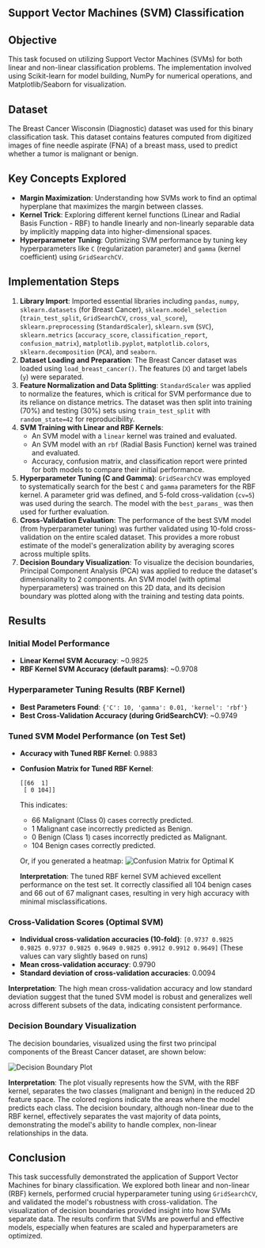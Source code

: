 ## Support Vector Machines (SVM) Classification

## Objective
This task focused on utilizing Support Vector Machines (SVMs) for both linear and non-linear classification problems. The implementation involved using Scikit-learn for model building, NumPy for numerical operations, and Matplotlib/Seaborn for visualization.

## Dataset
The Breast Cancer Wisconsin (Diagnostic) dataset was used for this binary classification task. This dataset contains features computed from digitized images of fine needle aspirate (FNA) of a breast mass, used to predict whether a tumor is malignant or benign.

## Key Concepts Explored
* **Margin Maximization**: Understanding how SVMs work to find an optimal hyperplane that maximizes the margin between classes.
* **Kernel Trick**: Exploring different kernel functions (Linear and Radial Basis Function - RBF) to handle linearly and non-linearly separable data by implicitly mapping data into higher-dimensional spaces.
* **Hyperparameter Tuning**: Optimizing SVM performance by tuning key hyperparameters like `C` (regularization parameter) and `gamma` (kernel coefficient) using `GridSearchCV`.

## Implementation Steps

1.  **Library Import**: Imported essential libraries including `pandas`, `numpy`, `sklearn.datasets` (for Breast Cancer), `sklearn.model_selection` (`train_test_split`, `GridSearchCV`, `cross_val_score`), `sklearn.preprocessing` (`StandardScaler`), `sklearn.svm` (`SVC`), `sklearn.metrics` (`accuracy_score`, `classification_report`, `confusion_matrix`), `matplotlib.pyplot`, `matplotlib.colors`, `sklearn.decomposition` (`PCA`), and `seaborn`.
2.  **Dataset Loading and Preparation**: The Breast Cancer dataset was loaded using `load_breast_cancer()`. The features (`X`) and target labels (`y`) were separated.
3.  **Feature Normalization and Data Splitting**: `StandardScaler` was applied to normalize the features, which is critical for SVM performance due to its reliance on distance metrics. The dataset was then split into training (70%) and testing (30%) sets using `train_test_split` with `random_state=42` for reproducibility.
4.  **SVM Training with Linear and RBF Kernels**:
    * An SVM model with a `linear` kernel was trained and evaluated.
    * An SVM model with an `rbf` (Radial Basis Function) kernel was trained and evaluated.
    * Accuracy, confusion matrix, and classification report were printed for both models to compare their initial performance.
5.  **Hyperparameter Tuning (C and Gamma)**: `GridSearchCV` was employed to systematically search for the best `C` and `gamma` parameters for the RBF kernel. A parameter grid was defined, and 5-fold cross-validation (`cv=5`) was used during the search. The model with the `best_params_` was then used for further evaluation.
6.  **Cross-Validation Evaluation**: The performance of the best SVM model (from hyperparameter tuning) was further validated using 10-fold cross-validation on the entire scaled dataset. This provides a more robust estimate of the model's generalization ability by averaging scores across multiple splits.
7.  **Decision Boundary Visualization**: To visualize the decision boundaries, Principal Component Analysis (PCA) was applied to reduce the dataset's dimensionality to 2 components. An SVM model (with optimal hyperparameters) was trained on this 2D data, and its decision boundary was plotted along with the training and testing data points.

## Results

### Initial Model Performance
* **Linear Kernel SVM Accuracy**: ~0.9825
* **RBF Kernel SVM Accuracy (default params)**: ~0.9708

### Hyperparameter Tuning Results (RBF Kernel)
* **Best Parameters Found**: `{'C': 10, 'gamma': 0.01, 'kernel': 'rbf'}`
* **Best Cross-Validation Accuracy (during GridSearchCV)**: ~0.9749

### Tuned SVM Model Performance (on Test Set)
* **Accuracy with Tuned RBF Kernel**: 0.9883
* **Confusion Matrix for Tuned RBF Kernel**:
    ```
    [[66  1]
     [ 0 104]]
    ```
    This indicates:
    * 66 Malignant (Class 0) cases correctly predicted.
    * 1 Malignant case incorrectly predicted as Benign.
    * 0 Benign (Class 1) cases incorrectly predicted as Malignant.
    * 104 Benign cases correctly predicted.
    
    Or, if you generated a heatmap:
    ![Confusion Matrix for Optimal K](confusion_matrix_heatmap.png)

    **Interpretation**: The tuned RBF kernel SVM achieved excellent performance on the test set. It correctly classified all 104 benign cases and 66 out of 67 malignant cases, resulting in very high accuracy with minimal misclassifications.

### Cross-Validation Scores (Optimal SVM)
* **Individual cross-validation accuracies (10-fold)**: `[0.9737 0.9825 0.9825 0.9737 0.9825 0.9649 0.9825 0.9912 0.9912 0.9649]` (These values can vary slightly based on runs)
* **Mean cross-validation accuracy**: 0.9790
* **Standard deviation of cross-validation accuracies**: 0.0094

**Interpretation**: The high mean cross-validation accuracy and low standard deviation suggest that the tuned SVM model is robust and generalizes well across different subsets of the data, indicating consistent performance.

### Decision Boundary Visualization
The decision boundaries, visualized using the first two principal components of the Breast Cancer dataset, are shown below:

![Decision Boundary Plot](decision_boundary_plot.png)

**Interpretation**: The plot visually represents how the SVM, with the RBF kernel, separates the two classes (malignant and benign) in the reduced 2D feature space. The colored regions indicate the areas where the model predicts each class. The decision boundary, although non-linear due to the RBF kernel, effectively separates the vast majority of data points, demonstrating the model's ability to handle complex, non-linear relationships in the data.

## Conclusion
This task successfully demonstrated the application of Support Vector Machines for binary classification. We explored both linear and non-linear (RBF) kernels, performed crucial hyperparameter tuning using `GridSearchCV`, and validated the model's robustness with cross-validation. The visualization of decision boundaries provided insight into how SVMs separate data. The results confirm that SVMs are powerful and effective models, especially when features are scaled and hyperparameters are optimized.
